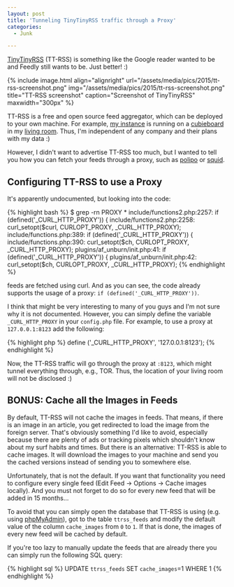 ```yaml
---
layout: post
title: 'Tunneling TinyTinyRSS traffic through a Proxy'
categories:
  - Junk

---
```

[TinyTinyRSS](http://tt-rss.org/) (TT-RSS) is something like the Google reader wanted to be and Feedly still wants to be. Just better! :)


{% include image.html align="alignright" url="/assets/media/pics/2015/tt-rss-screenshot.png" img="/assets/media/pics/2015/tt-rss-screenshot.png" title="TT-RSS screenshot" caption="Screenshot of TinyTinyRSS" maxwidth="300px" %}

TT-RSS is a free and open source feed aggregator, which can be deployed to your own machine. For example, [my instance](https://rss.lesscomplex.org) is running on a [cubieboard](http://cubieboard.org/) in my [living room](http://lesscomplex.org).
Thus, I'm independent of any company and their plans with my data :)

However, I didn't want to advertise TT-RSS too much, but I wanted to tell you how you can fetch your feeds through a proxy, such as [polipo](http://www.pps.univ-paris-diderot.fr/~jch/software/polipo/) or [squid](http://www.squid-cache.org/).


## Configuring TT-RSS to use a Proxy

It's apparently undocumented, but looking into the code:

{% highlight bash %}
$ grep -rn PROXY *
include/functions2.php:2257:            if (defined('_CURL_HTTP_PROXY')) {
include/functions2.php:2258:                    curl_setopt($curl, CURLOPT_PROXY, _CURL_HTTP_PROXY);
include/functions.php:389:                      if (defined('_CURL_HTTP_PROXY')) {
include/functions.php:390:                              curl_setopt($ch, CURLOPT_PROXY, _CURL_HTTP_PROXY);
plugins/af_unburn/init.php:41:                          if (defined('_CURL_HTTP_PROXY')) {
plugins/af_unburn/init.php:42:                                  curl_setopt($ch, CURLOPT_PROXY, _CURL_HTTP_PROXY);
{% endhighlight %}

feeds are fetched using curl. And as you can see, the code already supports the usage of a proxy: `if (defined('_CURL_HTTP_PROXY'))`.

I think that might be very interesting to many of you guys and I'm not sure why it is not documented. However, you can simply define the variable `_CURL_HTTP_PROXY` in your `config.php` file. For example, to use a proxy at `127.0.0.1:8123` add the following:

{% highlight php %}
define ('_CURL_HTTP_PROXY', '127.0.0.1:8123');
{% endhighlight %}

Now, the TT-RSS traffic will go through the proxy at `:8123`, which might tunnel everything through, e.g., TOR. Thus, the location of your living room will not be disclosed :)

## BONUS: Cache all the Images in Feeds

By default, TT-RSS will not cache the images in feeds. That means, if there is an image in an article, you get redirected to load the image from the foreign server. That's obviously something I'd like to avoid, especially because there are plenty of ads or tracking pixels which shouldn't know about my surf habits and times. But there is an alternative: TT-RSS is able to cache images. It will download the images to your machine and send you the cached versions instead of sending you to somewhere else.

Unfortunately, that is not the default. If you want that functionality you need to configure every single feed (Edit Feed -> Options -> Cache images locally). And you must not forget to do so for every new feed that will be added in 15 months...

To avoid that you can simply open the database that TT-RSS is using (e.g. using [phpMyAdmin](http://www.phpmyadmin.net/)), got to the table `ttrss_feeds` and modify the default value of the column `cache_images` from `0` to `1`. If that is done, the images of every new feed will be cached by default.

If you're too lazy to manually update the feeds that are already there you can simply run the following SQL query:

{% highlight sql %}
UPDATE `ttrss_feeds` SET `cache_images`=1 WHERE 1
{% endhighlight %}

